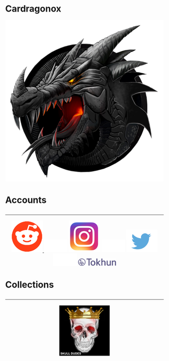 # Cardragonox

![](man/figures/logo.png)

# Accounts
<p align="center"> <img src="man/figures/divider.png"></p>

<p align="center">

<a href="https://www.reddit.com/user/cardragonox/" target="_blank">
<img src="man/figures/reddit.png" width="100"/>
</a>
<img src="man/figures/blank.png" height="40"/>
<a href="https://instagram.com/cardragonox" target="_blank"><img src="man/figures/instagram.png" width="100"/></a> 
<img src="man/figures/blank.png" height="40"/>
<a href="https://twitter.com/cardragonox" target="_blank"><img src="man/figures/twitter.png" width="100"/></a> 
<img src="man/figures/blank.png" height="40"/>
<a href="https://tokhun.io/cardragonox" target="_blank"><img src="man/figures/tokhun.png" width="120"/></a> 
</p>

# Collections
<p align="center"> <img src="man/figures/divider.png"></p>

<p align="center">
<a href="https://cardragonox.github.io/cardragonox/articles/vignette_collections.html#skulldudes" target="_blank"><img src="man/figures/skulldudes.png" width="160"/></a>
</p>


